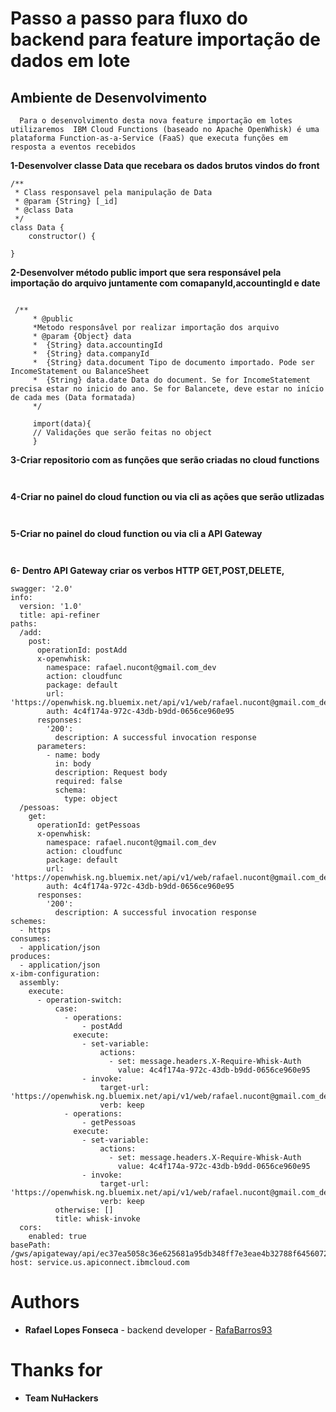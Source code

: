 # Passo a passo para fluxo do backend para feature importação de dados em lote

## Ambiente de Desenvolvimento

```
  Para o desenvolvimento desta nova feature importação em lotes utilizaremos  IBM Cloud Functions (baseado no Apache OpenWhisk) é uma plataforma Function-as-a-Service (FaaS) que executa funções em resposta a eventos recebidos
```

**1-Desenvolver classe Data que recebara os dados brutos vindos do front**

```
/**
 * Class responsavel pela manipulação de Data
 * @param {String} [_id]
 * @class Data
 */
class Data {
    constructor() {

}
```

**2-Desenvolver método public import que sera responsável pela importação do arquivo juntamente com comapanyId,accountingId e date**

```

 /**
     * @public
     *Metodo responsâvel por realizar importação dos arquivo
     * @param {Object} data
     *  {String} data.accountingId
     *  {String} data.companyId
     *  {String} data.document Tipo de documento importado. Pode ser IncomeStatement ou BalanceSheet
     *  {String} data.date Data do document. Se for IncomeStatement precisa estar no inicio do ano. Se for Balancete, deve estar no início de cada mes (Data formatada)
     */

     import(data){
     // Validações que serão feitas no object
     }

```

**3-Criar repositorio com as funções que serão criadas no cloud functions**

```Para criar o repositório, entramos no bitbucket e criamos o repositório dentro do projeto nucontdev.


```

**4-Criar no painel do cloud function ou via cli as ações que serão utlizadas**

```ibmcloud fn action create nomeAcao arquivoAcao.js --kind nodejs:8


```

**5-Criar no painel do cloud function ou via cli a API Gateway**

```ibmcloud fn api create -n


```

**6- Dentro API Gateway criar os verbos HTTP GET,POST,DELETE,**

```
swagger: '2.0'
info:
  version: '1.0'
  title: api-refiner
paths:
  /add:
    post:
      operationId: postAdd
      x-openwhisk:
        namespace: rafael.nucont@gmail.com_dev
        action: cloudfunc
        package: default
        url: 'https://openwhisk.ng.bluemix.net/api/v1/web/rafael.nucont@gmail.com_dev/default/cloudfunc.json'
        auth: 4c4f174a-972c-43db-b9dd-0656ce960e95
      responses:
        '200':
          description: A successful invocation response
      parameters:
        - name: body
          in: body
          description: Request body
          required: false
          schema:
            type: object
  /pessoas:
    get:
      operationId: getPessoas
      x-openwhisk:
        namespace: rafael.nucont@gmail.com_dev
        action: cloudfunc
        package: default
        url: 'https://openwhisk.ng.bluemix.net/api/v1/web/rafael.nucont@gmail.com_dev/default/cloudfunc.json'
        auth: 4c4f174a-972c-43db-b9dd-0656ce960e95
      responses:
        '200':
          description: A successful invocation response
schemes:
  - https
consumes:
  - application/json
produces:
  - application/json
x-ibm-configuration:
  assembly:
    execute:
      - operation-switch:
          case:
            - operations:
                - postAdd
              execute:
                - set-variable:
                    actions:
                      - set: message.headers.X-Require-Whisk-Auth
                        value: 4c4f174a-972c-43db-b9dd-0656ce960e95
                - invoke:
                    target-url: 'https://openwhisk.ng.bluemix.net/api/v1/web/rafael.nucont@gmail.com_dev/default/cloudfunc.json'
                    verb: keep
            - operations:
                - getPessoas
              execute:
                - set-variable:
                    actions:
                      - set: message.headers.X-Require-Whisk-Auth
                        value: 4c4f174a-972c-43db-b9dd-0656ce960e95
                - invoke:
                    target-url: 'https://openwhisk.ng.bluemix.net/api/v1/web/rafael.nucont@gmail.com_dev/default/cloudfunc.json'
                    verb: keep
          otherwise: []
          title: whisk-invoke
  cors:
    enabled: true
basePath: /gws/apigateway/api/ec37ea5058c36e625681a95db348ff7e3eae4b32788f6456072e5ffc4724c038/app
host: service.us.apiconnect.ibmcloud.com

```

# Authors

-   **Rafael Lopes Fonseca** \- backend developer \- [RafaBarros93](https://github.com/RafaBarros93/)

# Thanks for

-   **Team NuHackers**
